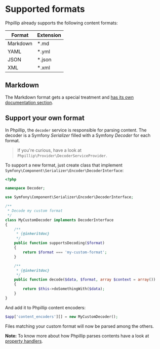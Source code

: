 # Supported formats

Phpillip already supports the following content formats:

Format   | Extension
-------- | ---------
Markdown | *.md
YAML     | *.yml
JSON     | *.json
XML      | *.xml

## Markdown

The Markdown format gets a special treatment and [has its own documentation section](../content/markdown.md).

## Support your own format

In Phpillip, the `decoder` service is responsible for parsing content.
The decoder is a Symfony _Serializer_ filled with a Symfony _Decoder_ for each format.

> If you're curious, have a look at `Phpillip\Provider\DecoderServiceProvider`.

To support a new format, just create class that implement `Symfony\Component\Serializer\Encoder\DecoderInterface`:

``` php
<?php

namespace Decoder;

use Symfony\Component\Serializer\Encoder\DecoderInterface;

/**
 * Decode my custom format
 */
class MyCustomDecoder implements DecoderInterface
{
    /**
     * {@inheritdoc}
     */
    public function supportsDecoding($format)
    {
        return $format === 'my-custom-format';
    }

    /**
     * {@inheritdoc}
     */
    public function decode($data, $format, array $context = array())
    {
        return $this->doSomethingWith($data);
    }
}
```

And add it to Phpillip content encoders:

``` php
$app['content_encoders'][] = new MyCustomDecoder();
```

Files matching your custom format will now be parsed among the others.

__Note:__ To know more about how Phpillip parses contents have a look at [property handlers](../content/property-handlers.md).

